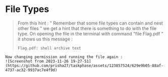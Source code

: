 # File Types
>From this hint : " Remember that some file types can contain and nest other files " we get a hint that there is something to do with the file type.
>On opening the file in the terminal with command "file Flag.pdf " it shows us this message :
>```
>Flag.pdf: shell archive text
```
Now changing permission and running the file again :
![Screenshot from 2023-11-26 19-27-51](https://github.com/prisha27/taskphase/assets/123857524/629e9b05-88af-4737-ac32-9937ac7e4f9d)


